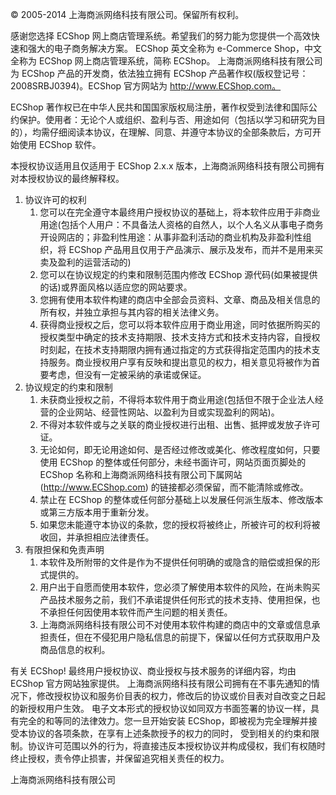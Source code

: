 © 2005-2014 上海商派网络科技有限公司。保留所有权利。

感谢您选择 ECShop 网上商店管理系统。希望我们的努力能为您提供一个高效快速和强大的电子商务解决方案。 ECShop 英文全称为 e-Commerce Shop，中文全称为 ECShop 网上商店管理系统，简称 ECShop。
上海商派网络科技有限公司为 ECShop 产品的开发商，依法独立拥有 ECShop 产品著作权(版权登记号：2008SRBJ0394)。ECShop 官方网站为 http://www.ECShop.com。

ECShop 著作权已在中华人民共和国国家版权局注册，著作权受到法律和国际公约保护。使用者：无论个人或组织、盈利与否、用途如何（包括以学习和研究为目的），均需仔细阅读本协议，在理解、同意、并遵守本协议的全部条款后，方可开始使用 ECShop 软件。

本授权协议适用且仅适用于 ECShop 2.x.x 版本，上海商派网络科技有限公司拥有对本授权协议的最终解释权。

1. 协议许可的权利
    1. 您可以在完全遵守本最终用户授权协议的基础上，将本软件应用于非商业用途(包括个人用户：不具备法人资格的自然人，以个人名义从事电子商务开设网店的；非盈利性用途：从事非盈利活动的商业机构及非盈利性组织，将 ECShop 产品用且仅用于产品演示、展示及发布，而并不是用来买卖及盈利的运营活动的) 
    1. 您可以在协议规定的约束和限制范围内修改 ECShop 源代码(如果被提供的话)或界面风格以适应您的网站要求。 
    1. 您拥有使用本软件构建的商店中全部会员资料、文章、商品及相关信息的所有权，并独立承担与其内容的相关法律义务。 
    1. 获得商业授权之后，您可以将本软件应用于商业用途，同时依据所购买的授权类型中确定的技术支持期限、技术支持方式和技术支持内容，自授权时刻起，在技术支持期限内拥有通过指定的方式获得指定范围内的技术支持服务。商业授权用户享有反映和提出意见的权力，相关意见将被作为首要考虑，但没有一定被采纳的承诺或保证。 
1. 协议规定的约束和限制
    1. 未获商业授权之前，不得将本软件用于商业用途(包括但不限于企业法人经营的企业网站、经营性网站、以盈利为目或实现盈利的网站)。 
    1. 不得对本软件或与之关联的商业授权进行出租、出售、抵押或发放子许可证。 
    1. 无论如何，即无论用途如何、是否经过修改或美化、修改程度如何，只要使用 ECShop 的整体或任何部分，未经书面许可，网站页面页脚处的 ECShop 名称和上海商派网络科技有限公司下属网站(http://www.ECShop.com) 的链接都必须保留，而不能清除或修改。
    1. 禁止在 ECShop 的整体或任何部分基础上以发展任何派生版本、修改版本或第三方版本用于重新分发。 
    1. 如果您未能遵守本协议的条款，您的授权将被终止，所被许可的权利将被收回，并承担相应法律责任。 
1. 有限担保和免责声明
    1. 本软件及所附带的文件是作为不提供任何明确的或隐含的赔偿或担保的形式提供的。 
    1. 用户出于自愿而使用本软件，您必须了解使用本软件的风险，在尚未购买产品技术服务之前，我们不承诺提供任何形式的技术支持、使用担保，也不承担任何因使用本软件而产生问题的相关责任。 
    1. 上海商派网络科技有限公司不对使用本软件构建的商店中的文章或信息承担责任，但在不侵犯用户隐私信息的前提下，保留以任何方式获取用户及商品信息的权利。 

有关 ECShop! 最终用户授权协议、商业授权与技术服务的详细内容，均由 ECShop 官方网站独家提供。 
上海商派网络科技有限公司拥有在不事先通知的情况下，修改授权协议和服务价目表的权力，修改后的协议或价目表对自改变之日起的新授权用户生效。 电子文本形式的授权协议如同双方书面签署的协议一样，具有完全的和等同的法律效力。您一旦开始安装 ECShop，即被视为完全理解并接受本协议的各项条款，在享有上述条款授予的权力的同时， 受到相关的约束和限制。协议许可范围以外的行为，将直接违反本授权协议并构成侵权，我们有权随时终止授权，责令停止损害，并保留追究相关责任的权力。

上海商派网络科技有限公司